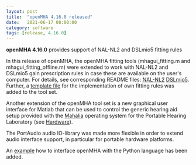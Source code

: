 ```yaml
---
layout: post
title:  "openMHA 4.16.0 released"
date:   2021-06-17 08:00:00
category: software
tags: [release, 4.16.0]
---
```


__openMHA 4.16.0__ provides support of NAL-NL2 and DSLmio5 fitting rules

In this release of openMHA, the openMHA fitting tools (mhagui_fitting.m and mhagui_fitting_offline.m) were extended to work with NAL-NL2 and DSLmio5 gain prescription rules in case these are available on the user's computer. For details, see corresponding README files:
[NAL-NL2](https://github.com/HoerTech-gGmbH/openMHA/blob/master/README_NALNL2.md) [DSLmio5](https://github.com/HoerTech-gGmbH/openMHA/blob/master/README_DSLmio5.md).
Further, a [template file](https://github.com/HoerTech-gGmbH/openMHA/blob/master/mha/tools/mfiles/gainrule_template.m) for the implementation of own fitting rules was added to the tool set.

Another extension of the openMHA tool set is a new graphical user interface for Matlab that can be used to control the generic hearing aid setup provided with the [Mahalia](http://mahalia.openmha.org/) operating system for the Portable Hearing Laboratory (see [Hardware](/hardware)).

The PortAudio audio IO-library was made more flexible in order to extend audio interface support, in particular for portable hardware platforms.
       
An [example](https://github.com/HoerTech-gGmbH/openMHA/tree/master/examples/29-python-examples) how to interface openMHA with the Python language has been added.



